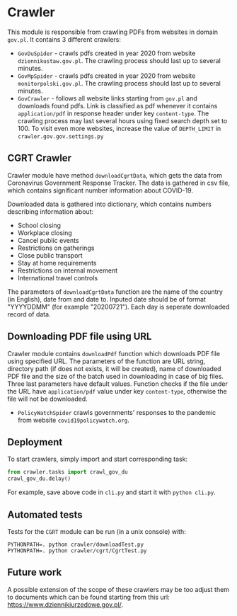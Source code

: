# Crawler

This module is responsible from crawling PDFs from websites in domain `gov.pl`.
It contains 3 different crawlers:
* `GovDuSpider` - crawls pdfs created in year 2020 from website `dziennikustaw.gov.pl`.
The crawling process should last up to several minutes.
* `GovMpSpider` - crawls pdfs created in year 2020 from website `monitorpolski.gov.pl`.
The crawling process should last up to several minutes.
* `GovCrawler` - follows all website links starting from `gov.pl` and downloads found pdfs.
Link is classified as pdf whenever it contains `application/pdf` in response header under key `content-type`. 
The crawling process may last several hours using fixed search depth set to 100.
To visit even more websites, increase the value of `DEPTH_LIMIT` in `crawler.gov.gov.settings.py`

## CGRT Crawler

Crawler module have method `downloadCgrtData`, which gets the data from Coronavirus Government Response Tracker. The data is gathered in csv file, which contains significant number information about COVID-19.

Downloaded data is gathered into dictionary, which contains numbers describing information about:
* School closing
* Workplace closing
* Cancel public events
* Restrictions on gatherings
* Close public transport
* Stay at home requirements
* Restrictions on internal movement
* International travel controls

The parameters of `downloadCgrtData` function are the name of the country (in English), date from and date to. Inputed date should be of format "YYYYDDMM" (for example "20200721"). Each day is seperate downloaded record of data. 

## Downloading PDF file using URL

Crawler module contains `downloadPdf` function which downloads PDF file using specified URL. The parameters of the function are URL string, directory path (if does not exists, it will be created), name of downloaded PDF file and the size of the batch used in downloading in case of big files. Three last parameters have default values.
Function checks if the file under the URL have `application/pdf` value under key `content-type`, otherwise the file will not be downloaded.

* `PolicyWatchSpider`  crawls  governments' responses to the pandemic from website  `covid19policywatch.org`.

## Deployment
To start crawlers, simply import and start corresponding task:
```python
from crawler.tasks import crawl_gov_du
crawl_gov_du.delay()
```
For example, save above code in `cli.py` and start it with `python cli.py`.

## Automated tests
Tests for the `CGRT` module can be run (in a unix console) with:
```
PYTHONPATH=. python crawler/downloadTest.py
PYTHONPATH=. python crawler/cgrt/CgrtTest.py
```

## Future work
A possible extension of the scope of these crawlers may be too adjust them to documents which can be found starting from this url: https://www.dziennikiurzedowe.gov.pl/. 
